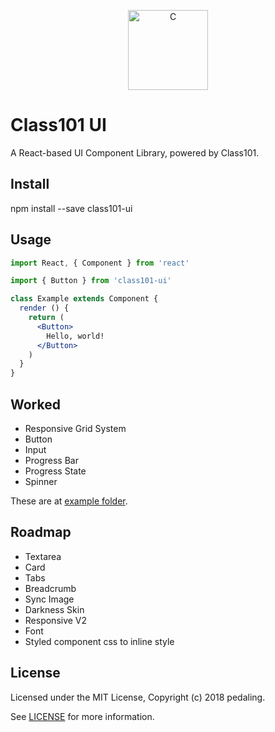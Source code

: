 <p align="center"><a href="https://class101.net" target="_blank" rel="noopener noreferrer"><img width="128" src="https://s3.ap-northeast-2.amazonaws.com/class101-ui/images/logo-class101.png" alt="C"></a></p>

# Class101 UI

A React-based UI Component Library, powered by Class101.

## Install

npm install --save class101-ui

## Usage

```jsx
import React, { Component } from 'react'

import { Button } from 'class101-ui'

class Example extends Component {
  render () {
    return (
      <Button>
        Hello, world!
      </Button>
    )
  }
}
```

## Worked

- Responsive Grid System
- Button
- Input
- Progress Bar
- Progress State
- Spinner

These are at [example folder](https://github.com/pedaling/class101-ui/tree/master/example).

## Roadmap

- Textarea
- Card
- Tabs
- Breadcrumb
- Sync Image
- Darkness Skin
- Responsive V2
- Font
- Styled component css to inline style

## License

Licensed under the MIT License, Copyright (c) 2018 pedaling.

See [LICENSE](https://github.com/pedaling/class101-ui/blob/master/LICENSE) for more information.
